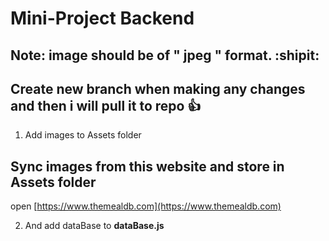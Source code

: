 # Mini-Project Backend

## **Note**: image should be of " jpeg " format.  :shipit:

## Create new branch when making any changes and then i will pull it to repo :+1:

1. Add images to Assets folder
## Sync images from this website and store in Assets folder
open [https://www.themealdb.com](https://www.themealdb.com)

2. And add dataBase to **dataBase.js**

